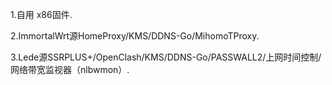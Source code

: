 1.自用 x86固件.

2.ImmortalWrt源HomeProxy/KMS/DDNS-Go/MihomoTProxy.

3.Lede源SSRPLUS+/OpenClash/KMS/DDNS-Go/PASSWALL2/上网时间控制/网络带宽监视器（nlbwmon）.
